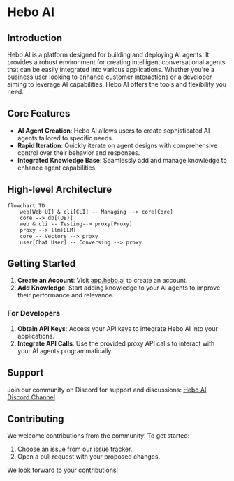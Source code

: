 # Hebo AI

## Introduction

Hebo AI is a platform designed for building and deploying AI agents. It provides a robust environment for creating intelligent conversational agents that can be easily integrated into various applications. Whether you're a business user looking to enhance customer interactions or a developer aiming to leverage AI capabilities, Hebo AI offers the tools and flexibility you need.

## Core Features

- **AI Agent Creation**: Hebo AI allows users to create sophisticated AI agents tailored to specific needs.
- **Rapid Iteration**: Quickly iterate on agent designs with comprehensive control over their behavior and responses.
- **Integrated Knowledge Base**: Seamlessly add and manage knowledge to enhance agent capabilities.

## High-level Architecture
```mermaid
flowchart TD
    web[Web UI] & cli[CLI] -- Managing --> core[Core]
    core --> db[(DB)]
    web & cli -- Testing--> proxy[Proxy]
    proxy --> llm[LLM]
    core -- Vectors --> proxy
    user[Chat User] -- Conversing --> proxy
```

## Getting Started

1. **Create an Account**: Visit [app.hebo.ai](https://app.hebo.ai) to create an account.
2. **Add Knowledge**: Start adding knowledge to your AI agents to improve their performance and relevance.

### For Developers

1. **Obtain API Keys**: Access your API keys to integrate Hebo AI into your applications.
2. **Integrate API Calls**: Use the provided proxy API calls to interact with your AI agents programmatically.

## Support

Join our community on Discord for support and discussions: [Hebo AI Discord Channel](https://discord.gg/cCJtXZRU5p)

## Contributing

We welcome contributions from the community! To get started:

1. Choose an issue from our [issue tracker](https://github.com/heboai/hebo/issues).
2. Open a pull request with your proposed changes.

We look forward to your contributions!